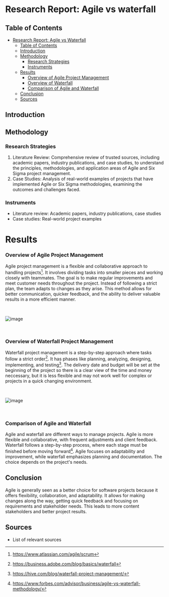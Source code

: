 # Research Report: Agile vs waterfall

## Table of Contents
- [Research Report: Agile vs Waterfall](#research-report-agile-vs-waterfall)
  - [Table of Contents](#table-of-contents)
  - [Introduction](#introduction)
  - [Methodology](#methodology)
    - [Research Strategies](#research-strategies)
    - [Instruments](#instruments)
  - [Results](#results)
    - [Overview of Agile Project Management](#overview-of-agile-project-management)
    - [Overview of Waterfall](#overview-of-waterfall-project-management)
    - [Comparison of Agile and Waterfall](#comparison-of-agile-and-waterfall)
  - [Conclusion](#conclusion)
  - [Sources](#sources)

## Introduction
 
## Methodology

### Research Strategies
1. Literature Review: Comprehensive review of trusted sources, including academic papers, industry publications, and case studies, to understand the principles, methodologies, and application areas of Agile and Six Sigma project management.
2. Case Studies: Analysis of real-world examples of projects that have implemented Agile or Six Sigma methodologies, examining the outcomes and challenges faced.
 
### Instruments
- Literature review: Academic papers, industry publications, case studies
- Case studies: Real-world project examples
  
# Results

### Overview of Agile Project Management

Agile project management is a flexible and collaborative approach to handling projects[^1]. It involves dividing tasks into smaller pieces and working closely with teammates. The goal is to make regular improvements and meet customer needs throughout the project. Instead of following a strict plan, the team adapts to changes as they arise. This method allows for better communication, quicker feedback, and the ability to deliver valuable results in a more efficient manner.


</br>

![image](https://github.com/einstein43/S3IP/assets/104003514/c606dfc9-9350-4bce-b9a6-b5380f97861c)


</br>

### Overview of Waterfall Project Management

Waterfall project management is a step-by-step approach where tasks follow a strict order[^2]. It has phases like planning, analyzing, designing, implementing, and testing[^3].
The delivery date and budget will be set at the beginning of the project so there is a clear view of the time and money neccessary, but it is less flexible and may not work well for complex or projects in a quick changing environment.


</br>

![image](https://github.com/einstein43/S3IP/assets/104003514/35f2a2a4-5941-4edd-a918-612df09090bf)


</br>

### Comparison of Agile and Waterfall


Agile and waterfall are different ways to manage projects. Agile is more flexible and collaborative, with frequent adjustments and client feedback. Waterfall follows a step-by-step process, where each stage must be finished before moving forward[^4]. Agile focuses on adaptability and improvement, while waterfall emphasizes planning and documentation. The choice depends on the project's needs.


## Conclusion

Agile is generally seen as a better choice for software projects because it offers flexibility, collaboration, and adaptability. It allows for making changes along the way, getting quick feedback and focusing on requirements and stakeholder needs. This leads to more content stakeholders and better project results.


 
## Sources
- List of relevant sources
[^1]:  https://www.atlassian.com/agile/scrum
[^2]:  https://business.adobe.com/blog/basics/waterfall
[^3]:  https://hive.com/blog/waterfall-project-management/
[^4]: https://www.forbes.com/advisor/business/agile-vs-waterfall-methodology/
 
